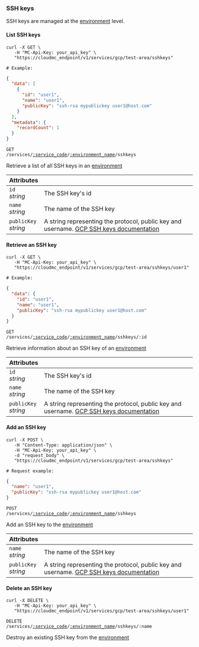 ### SSH keys

SSH keys are managed at the [environment](#administration-environments) level.

<!-------------------- LIST SSH KEYS -------------------->

#### List SSH keys

```shell
curl -X GET \
   -H "MC-Api-Key: your_api_key" \
   "https://cloudmc_endpoint/v1/services/gcp/test-area/sshkeys"

# Example:
```
```json
{
  "data": [
    {
      "id": "user1",
      "name": "user1",
      "publicKey": "ssh-rsa mypublickey user1@host.com"
    }
  ],
  "metadata": {
    "recordCount": 1
  }
}
```

<code>GET /services/<a href="#administration-service-connections">:service_code</a>/<a href="#administration-environments">:environment_name</a>/sshkeys</code>

Retrieve a list of all SSH keys in an [environment](#administration-environments)

Attributes | &nbsp;
---------- | -----
`id`<br/>*string* | The SSH key's id
`name`<br/>*string* | The name of the SSH key
`publicKey`<br/>*string* | A string representing the protocol, public key and username. [GCP SSH keys documentation](https://cloud.google.com/compute/docs/instances/adding-removing-ssh-keys#sshkeyformat)

<!-------------------- RETRIEVE AN SSH KEY -------------------->

#### Retrieve an SSH key

```shell
curl -X GET \
   -H "MC-Api-Key: your_api_key" \
   "https://cloudmc_endpoint/v1/services/gcp/test-area/sshkeys/user1"

# Example:
```
```json
{
  "data": {
    "id": "user1",
    "name": "user1",
    "publicKey": "ssh-rsa mypublickey user1@host.com"
  }
}
```

<code>GET /services/<a href="#administration-service-connections">:service_code</a>/<a href="#administration-environments">:environment_name</a>/sshkeys/:id</code>

Retrieve information about an SSH key of an [environment](#administration-environments)

Attributes | &nbsp;
---------- | -----
`id`<br/>*string* | The SSH key's id
`name`<br/>*string* | The name of the SSH key
`publicKey`<br/>*string* | A string representing the protocol, public key and username. [GCP SSH keys documentation](https://cloud.google.com/compute/docs/instances/adding-removing-ssh-keys#sshkeyformat)

<!-------------------- ADD AN SSH KEY -------------------->

#### Add an SSH key
```shell
curl -X POST \
   -H "Content-Type: application/json" \
   -H "MC-Api-Key: your_api_key" \
   -d "request_body" \
   "https://cloudmc_endpoint/v1/services/gcp/test-area/sshkeys"

# Request example:
```
```json
{
  "name": "user1",
  "publicKey": "ssh-rsa mypublickey user1@host.com"
}
```

<code>POST /services/<a href="#administration-service-connections">:service_code</a>/<a href="#administration-environments">:environment_name</a>/sshkeys</code>

Add an SSH key to the [environment](#administration-environments)

Attributes | &nbsp;
---------- | -----
`name`<br/>*string* | The name of the SSH key
`publicKey`<br/>*string* | A string representing the protocol, public key and username. [GCP SSH keys documentation](https://cloud.google.com/compute/docs/instances/adding-removing-ssh-keys#sshkeyformat)

<!-------------------- DELETE AN SSH KEY -------------------->

#### Delete an SSH key

```shell
curl -X DELETE \
   -H "MC-Api-Key: your_api_key" \
   "https://cloudmc_endpoint/v1/services/gcp/test-area/sshkeys/user1"
```

<code>DELETE /services/<a href="#administration-service-connections">:service_code</a>/<a href="#administration-environments">:environment_name</a>/sshkeys/:name</code>

Destroy an existing SSH key from the [environment](#administration-environments)